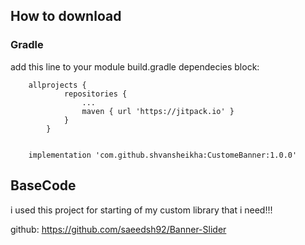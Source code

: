 
## How to download

### Gradle
add this line to your module build.gradle dependecies block:

        allprojects {
                repositories {
                    ...
                    maven { url 'https://jitpack.io' }
                }
            }


        implementation 'com.github.shvansheikha:CustomeBanner:1.0.0'

## BaseCode

i used this project for starting of my custom library that i need!!!

github: https://github.com/saeedsh92/Banner-Slider





